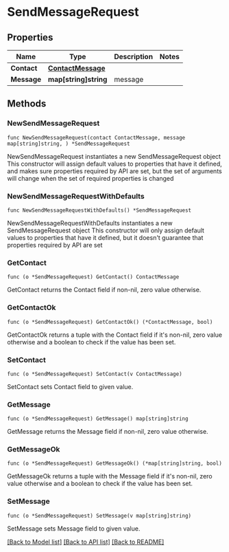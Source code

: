 # SendMessageRequest

## Properties

Name | Type | Description | Notes
------------ | ------------- | ------------- | -------------
**Contact** | [**ContactMessage**](ContactMessage.md) |  | 
**Message** | **map[string]string** | message | 

## Methods

### NewSendMessageRequest

`func NewSendMessageRequest(contact ContactMessage, message map[string]string, ) *SendMessageRequest`

NewSendMessageRequest instantiates a new SendMessageRequest object
This constructor will assign default values to properties that have it defined,
and makes sure properties required by API are set, but the set of arguments
will change when the set of required properties is changed

### NewSendMessageRequestWithDefaults

`func NewSendMessageRequestWithDefaults() *SendMessageRequest`

NewSendMessageRequestWithDefaults instantiates a new SendMessageRequest object
This constructor will only assign default values to properties that have it defined,
but it doesn't guarantee that properties required by API are set

### GetContact

`func (o *SendMessageRequest) GetContact() ContactMessage`

GetContact returns the Contact field if non-nil, zero value otherwise.

### GetContactOk

`func (o *SendMessageRequest) GetContactOk() (*ContactMessage, bool)`

GetContactOk returns a tuple with the Contact field if it's non-nil, zero value otherwise
and a boolean to check if the value has been set.

### SetContact

`func (o *SendMessageRequest) SetContact(v ContactMessage)`

SetContact sets Contact field to given value.


### GetMessage

`func (o *SendMessageRequest) GetMessage() map[string]string`

GetMessage returns the Message field if non-nil, zero value otherwise.

### GetMessageOk

`func (o *SendMessageRequest) GetMessageOk() (*map[string]string, bool)`

GetMessageOk returns a tuple with the Message field if it's non-nil, zero value otherwise
and a boolean to check if the value has been set.

### SetMessage

`func (o *SendMessageRequest) SetMessage(v map[string]string)`

SetMessage sets Message field to given value.



[[Back to Model list]](../README.md#documentation-for-models) [[Back to API list]](../README.md#documentation-for-api-endpoints) [[Back to README]](../README.md)


